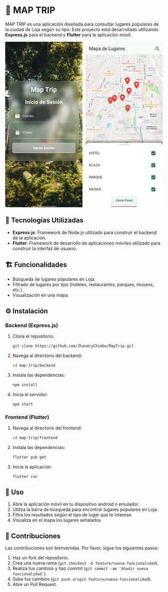 # 📱 MAP TRIP

MAP TRIP es una aplicación diseñada para consultar lugares populares de la ciudad de Loja según su tipo. Este proyecto está desarrollado utilizando **Express.js** para el backend y **Flutter** para la aplicación móvil.

<div style="display: flex; justify-content: space-between;">
  <img width="49%" alt="Vista Inicio de Sesión" src="front_end/assets/vistas/inicio_Sesion.jpg">
  <img width="49%" alt="Vista Mapa" src="front_end/assets/vistas/mapa.jpg">
</div>


## 🔧 Tecnologías Utilizadas

- **Express.js**: Framework de Node.js utilizado para construir el backend de la aplicación.
- **Flutter**: Framework de desarrollo de aplicaciones móviles utilizado para construir la interfaz de usuario.

## 🏗 Funcionalidades

- Búsqueda de lugares populares en Loja.
- Filtrado de lugares por tipo (hoteles, restaurantes, parques, museos, etc.).
- Visualización en una mapa.

## ⚙️ Instalación

### Backend (Express.js)

1. Clona el repositorio:
    ```bash
    git clone https://github.com/JhandryChimbo/MapTrip.git
    ```
2. Navega al directorio del backend:
    ```bash
    cd map-trip/backend
    ```
3. Instala las dependencias:
    ```bash
    npm install
    ```
4. Inicia el servidor:
    ```bash
    npm start
    ```

### Frontend (Flutter)

1. Navega al directorio del frontend:
    ```bash
    cd map-trip/frontend
    ```
2. Instala las dependencias:
    ```bash
    flutter pub get
    ```
3. Inicia la aplicación:
    ```bash
    flutter run
    ```

## 🚀 Uso

1. Abre la aplicación móvil en tu dispositivo android o emulador.
2. Utiliza la barra de búsqueda para encontrar lugares populares en Loja.
3. Filtra los resultados según el tipo de lugar que te interese.
4. Visualiza en el mapa los lugares señalados

## 🤝 Contribuciones

Las contribuciones son bienvenidas. Por favor, sigue los siguientes pasos:

1. Haz un fork del repositorio.
2. Crea una nueva rama (`git checkout -b feature/nueva-funcionalidad`).
3. Realiza tus cambios y haz commit (`git commit -am 'Añadir nueva funcionalidad'`).
4. Sube tus cambios (`git push origin feature/nueva-funcionalidad`).
5. Abre un Pull Request.
